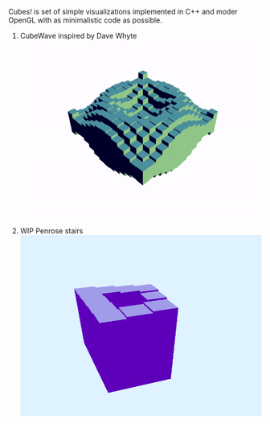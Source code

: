 Cubes! is set of simple visualizations implemented in C++ and moder OpenGL with as minimalistic code as possible.


1. CubeWave inspired by Dave Whyte
![](CubeWave.gif)

2. WIP Penrose stairs
![](PenroseStairs.png)
